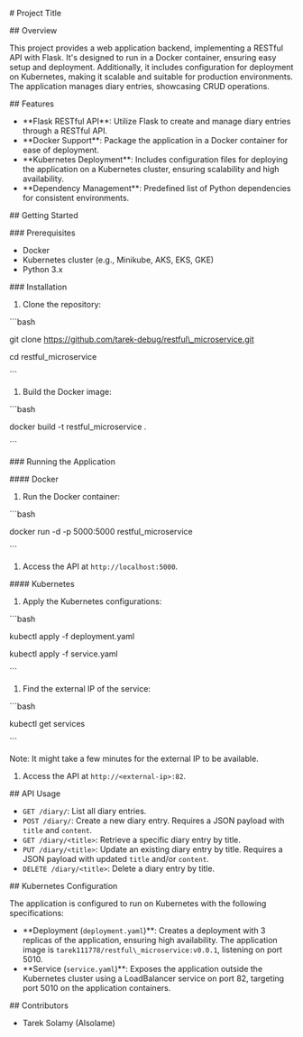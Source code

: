 \# Project Title

\## Overview

This project provides a web application backend, implementing a RESTful API with Flask. It's designed to run in a Docker container, ensuring easy setup and deployment. Additionally, it includes configuration for deployment on Kubernetes, making it scalable and suitable for production environments. The application manages diary entries, showcasing CRUD operations.

\## Features

- \*\*Flask RESTful API\*\*: Utilize Flask to create and manage diary entries through a RESTful API.
- \*\*Docker Support\*\*: Package the application in a Docker container for ease of deployment.
- \*\*Kubernetes Deployment\*\*: Includes configuration files for deploying the application on a Kubernetes cluster, ensuring scalability and high availability.
- \*\*Dependency Management\*\*: Predefined list of Python dependencies for consistent environments.

\## Getting Started

\### Prerequisites

- Docker
- Kubernetes cluster (e.g., Minikube, AKS, EKS, GKE)
- Python 3.x

\### Installation

1. Clone the repository:

\```bash

git clone https://github.com/tarek-debug/restful\_microservice.git

cd restful\_microservice

\```

1. Build the Docker image:

\```bash

docker build -t restful\_microservice .

\```

\### Running the Application

\#### Docker

1. Run the Docker container:

\```bash

docker run -d -p 5000:5000 restful\_microservice

\```

1. Access the API at `http://localhost:5000`.

\#### Kubernetes

1. Apply the Kubernetes configurations:

\```bash

kubectl apply -f deployment.yaml

kubectl apply -f service.yaml

\```

1. Find the external IP of the service:

\```bash

kubectl get services

\```

Note: It might take a few minutes for the external IP to be available.

1. Access the API at `http://<external-ip>:82`.

\## API Usage

- `GET /diary/`: List all diary entries.
- `POST /diary/`: Create a new diary entry. Requires a JSON payload with `title` and `content`.
- `GET /diary/<title>`: Retrieve a specific diary entry by title.
- `PUT /diary/<title>`: Update an existing diary entry by title. Requires a JSON payload with updated `title` and/or `content`.
- `DELETE /diary/<title>`: Delete a diary entry by title.

\## Kubernetes Configuration

The application is configured to run on Kubernetes with the following specifications:

- \*\*Deployment (`deployment.yaml`)\*\*: Creates a deployment with 3 replicas of the application, ensuring high availability. The application image is `tarek111778/restful\_microservice:v0.0.1`, listening on port 5010.
- \*\*Service (`service.yaml`)\*\*: Exposes the application outside the Kubernetes cluster using a LoadBalancer service on port 82, targeting port 5010 on the application containers.

\## Contributors

- Tarek Solamy (Alsolame)

